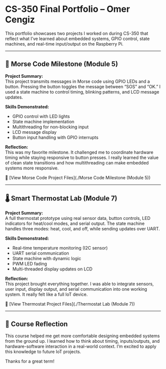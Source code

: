 # CS-350 Final Portfolio – Omer Cengiz

This portfolio showcases two projects I worked on during CS-350 that reflect what I’ve learned about embedded systems, GPIO control, state machines, and real-time input/output on the Raspberry Pi.

---

## 🔴 Morse Code Milestone (Module 5)

**Project Summary:**  
This project transmits messages in Morse code using GPIO LEDs and a button. Pressing the button toggles the message between “SOS” and “OK.” I used a state machine to control timing, blinking patterns, and LCD message updates.

**Skills Demonstrated:**
- GPIO control with LED lights
- State machine implementation
- Multithreading for non-blocking input
- LCD message display
- Button input handling with GPIO interrupts

**Reflection:**  
This was my favorite milestone. It challenged me to coordinate hardware timing while staying responsive to button presses. I really learned the value of clean state transitions and how multithreading can make embedded systems more responsive.

📂 [View Morse Code Project Files](./Morse Code Milestone (Module 5))

---

## 🌡️ Smart Thermostat Lab (Module 7)

**Project Summary:**  
A full thermostat prototype using real sensor data, button controls, LED indicators for heat/cool modes, and serial output. The state machine handles three modes: heat, cool, and off, while sending updates over UART.

**Skills Demonstrated:**
- Real-time temperature monitoring (I2C sensor)
- UART serial communication
- State machine with dynamic logic
- PWM LED fading
- Multi-threaded display updates on LCD

**Reflection:**  
This project brought everything together. I was able to integrate sensors, user input, display output, and serial communication into one working system. It really felt like a full IoT device.

📂 [View Thermostat Project Files](./Thermostat Lab (Module 7))

---

## 🧠 Course Reflection

This course helped me get more comfortable designing embedded systems from the ground up. I learned how to think about timing, inputs/outputs, and hardware-software interaction in a real-world context. I’m excited to apply this knowledge to future IoT projects.

Thanks for a great term!
